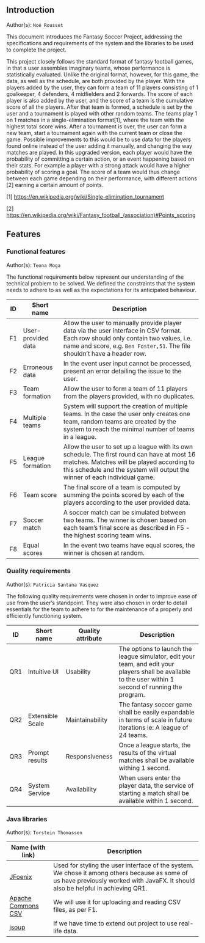 ## Introduction									
Author(s): `Noé Rousset`

This document introduces the Fantasy Soccer Project, addressing the specifications and requirements of the system and the libraries to be used to complete the project.
 
This project closely follows the standard format of fantasy football games, in that a user assembles imaginary teams, whose performance is statistically evaluated. Unlike the original format, however, for this game, the data, as well as the schedule, are both provided by the player. 
With the players added by the user, they can form a team of 11 players consisting of 1 goalkeeper, 4 defenders, 4 midfielders and 2 forwards. The score of each player is also added by the user, and the score of a team is the cumulative score of all the players. 
After that team is formed, a schedule is set by the user and a tournament is played with other random teams. The teams play 1 on 1 matches in a single-elimination format[1], where the team with the highest total score wins. After a tournament is over, the user can form a new team, start a tournament again with the current team  or close the game.
Possible improvements to this would be to use data for the players found online instead of the user adding it manually, and changing the way matches are played. In this upgraded version, each player would have the probability of committing a certain action, or an event happening based on their stats. For example a player with a strong attack would have a higher probability of scoring a goal. The score of a team would thus change between each game depending on their performance, with different actions [2]  earning a certain amount of points. 

[1] https://en.wikipedia.org/wiki/Single-elimination_tournament

[2] https://en.wikipedia.org/wiki/Fantasy_football_(association)#Points_scoring

## Features

### Functional features
Author(s): `Teona Moga`

The functional requirements below represent our understanding of the technical problem to be solved. We defined the constraints that the system needs to adhere to as well as the expectations for its anticipated behaviour.

| ID  | Short name  | Description  |
|---|---|---|
| F1  | User-provided data | Allow the user to manually provide player data via the user interface in CSV format. Each row should only contain two values, i.e. name and score, e.g. `Ben Foster,51`. The file shouldn’t have a header row. |
| F2  | Erroneous data  | In the event user input cannot be processed, present an error detailing the issue to the user.|
| F3  | Team formation  | Allow the user to form a team of 11 players from the players provided, with no duplicates.|
| F4  | Multiple teams | System will support the creation of multiple teams. In the case the user only creates one team, random teams are created by the system to reach the minimal number of teams in a league.|
| F5  | League formation | Allow the user to set up a league with its own schedule. The first round can have at most 16 matches. Matches will be played according to this schedule and the system will output the winner of each individual game. |
| F6 | Team score | The final score of a team is computed by summing the points scored by each of the players according to the user provided data. |
| F7 | Soccer match | A soccer match can be simulated between two teams. The winner is chosen based on each team’s final score as described in F5 - the highest scoring team wins. |
| F8 | Equal scores | In the event two teams have equal scores, the winner is chosen at random. |

### Quality requirements
Author(s): `Patricia Santana Vasquez`

The following quality requirements were chosen in order to improve ease of use from the user’s standpoint. They were also chosen in order to detail essentials for the team to adhere to for the maintenance of a properly and efficiently functioning system.

| ID  | Short name  | Quality attribute | Description  |
|---|---|---|---|
| QR1  | Intuitive UI | Usability  | The options to launch the league simulator, edit your team, and edit your players shall be available to the user within 1 second of running the program. |
| QR2  | Extensible Scale | Maintainability |The fantasy soccer game shall be easily expandable in terms of scale in future iterations ie: A league of 24 teams. |
| QR3  |Prompt results| Responsiveness |Once a league starts, the results of the virtual matches shall be available withing 1 second. |
| QR4  | System Service | Availability | When users enter the player data, the service of starting a match shall be available within 1 second. |

### Java libraries
Author(s): `Torstein Thomassen`

| Name (with link) | Description  |
|---|---|
| [JFoenix](http://www.jfoenix.com/)  | Used for styling the user interface of the system. We chose it among others because as some of us have previously worked with JavaFX. It should also be helpful in achieving QR1. | 
| [Apache Commons CSV](https://github.com/alibaba/fastjson) | We will use it for uploading and reading CSV files, as per F1.|
| [jsoup](https://jsoup.org/) | If we have time to extend out project to use real-life data. |
